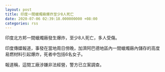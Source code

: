 ```yaml
---
layout: post
title: 印度一間蠟燭廠爆炸至少8人死亡
date: 2020-07-06 02:39:18.000000000 +08:00
categories: rss
---
```


印度北方邦一間蠟燭廠發生爆炸，至少8人死亡，多人受傷。

印度傳媒報道，事發在當地周日傍晚，加濟阿巴德地區內一間蠟燭廠內儲存的高度易燃材料引起爆炸，死者中包括6名女子。

報道稱，這間工廠涉嫌非法經營，警方已立案調查。
